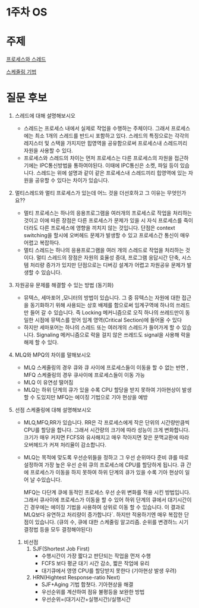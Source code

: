 # 1주차 OS

# 주제

[프로세스와 스레드](./1week_OS/process&thread.md)

[스케줄링 기법](./1week_OS/scheduling.md)

# 질문 후보

1. 스레드에 대해 설명해보시오
    - 스레드는 프로세스 내에서 실제로 작업을 수행하는 주체이다. 그래서 프로세스에는 최소 1개의 스레드를 반드시 포함하고 있다. 스레드의 특징으로는 각각의 레지스터 및 스택을 가지지만 힙영역을 공유함으로써 프로세스내 스레드끼리 자원을 사용할 수 있다.
    - 프로세스와 스레드의 차이는 먼저 프로세스는 다른 프로세스의 자원을 접근하기에는 IPC통신방법을 통하여야된다. 이때에 IPC통신은 소켓, 파일 등이 있습니다. 스레드는 위에 설명과 같이 같은 프로세스내 스레드끼리 힙영역에 있는 자원을 공유할 수 있다는 차이가 있습니다.

2. 멀티스레드와 멀티 프로세스가 있는데 어느 것을 더선호하고 그 이유는 무엇인가요??
    - 멀티 프로세스는 하나의 응용프로그램을 여러개의 프로세스로 작업을 처리하는 것이고 이에 따른 장점은 다른 프로세스가 문제가 있을 시 자식 프로세스를 죽이더라도 다른 프로세스에 영향을 끼치지 않는 것입니다. 단점은 context switching을 할시에 오버헤드 문제가 발생할 수 있고 프로세스간 통신이 매우 어렵고 복잡하다.
    - 멀티 스레드는 하나의 응용프로그램을 여러 개의 스레드로 작업을 처리하는 것이다. 멀티 스레드의 장점은 자원의 효율성 증대, 프로그램 응답시간 단축, 시스템 처리량 증가가 있지만 단점으로는 디버깅 설계가 어렵고 자원공유 문제가 발생할 수 있습니다.

3. 자원공유 문제를 해결할 수 있는 방법 (동기화)
    - 뮤텍스, 세마포어 ,모니터의 방법이 있습니다. 그 중 뮤텍스는 자원에 대한 접근을 동기화하기 위해 사용되는 상호 배제를 함으로써 임계구역에 하나의 쓰레드만 들어 갈 수 있습니다.  즉 Locking 메커니즘으로 오직 하나의 쓰레드만이 동일한 시점에 뮤텍스를 얻어 임계 영역(Critical Section)에 들어올 수 있다
    - 하지만 세마포어는 하나의 스레드 또는 여러개의 스레드가 들어가게 할 수 있습니다. Signaling 메커니즘으로 락을 걸지 않은 쓰레드도 signal을 사용해 락을 해제 할 수 있다.

4. MLQ와 MPQ의 차이를 말해보시오
    - MLQ 스케줄링의 경우 큐와 큐 사이에 프로세스들이 이동을 할 수 없는 반면 , MFQ 스케줄링의 경우 큐사이에 프로세스들이 이동 가능
    - MLQ 이 유연성 떨어짐
    - MLQ는 하위 단계의 큐가 있을 수록 CPU 할당을 받지 못하여 기아현상이 발생할 수 도있지만 MFQ는 에이징 기법으로 기아 현상을 예방

5. 선점 스케줄링에 대해 설명해보시오
    - MLQ,MFQ,RR가 있습니다. RR은 각  프로세스에게 작은 단위의 시간량만큼씩 CPU를 할당을 합니다. 그래서 시간량의 크기에 따라 성능이 크게 변화합니다. 크기가 매우 커지면 FCFS와 유사해지고 매우 작아지면 잦은 문맥교환에 따라 오버헤드가 커져 처리율이 감소합니다.
    - MLQ는 목적에 맞도록 우선순위들을 정하고 그 우선 순위마다 준비 큐를 따로 설정하여 가장 높은 우선 순위 큐의 프로세스에 CPU를 할당하게 됩니다. 큐 간에 프로세스가 이동을 하지 못하여 하위 단계의 큐가 있을 수록 기아 현상이 일어 날 수있습니다.

        MFQ는 다단계 큐에 동적인 프로세스 우선 순위 변화를 적용 시킨 방법입니다. 그래서 큐사이에 프로세스가 이동을 할 수 있어 하위 단계의 큐에서 대기시간이 긴 경우에는 에이징 기법을 사용하여 상위로 이동 할 수 있습니다. 이 결과로 MLQ보다 유연하고 처리량이 증가합니다`. 하지만 적용하기엔 매우 복잡한 단점이 있습니다. (큐의 수, 큐에 대한 스케줄링 알고리즘. 순위를 변경하느 시기 결정법 등을 모두 결정해야된다)

    1. 비선점
        1. SJF(Shortest Job First)
            - 수행시간이 가장 짧다고 판단되는 작업을 먼저 수행
            - FCFS 보다 평균 대기 시간 감소, 짧은 작업에 유리
            - 대기큐에서 영영 CPU를 할당받지 못한다 (기아현상 발생 우려)
        2. HRN(Hightest Response-ratio Next)
            - SJF+Aging 기법 합쳣다. 기아현상을 해결
            - 우선순위를 계산하여 점유 불평등을 보완한 방법
            - 우선순위=(대기시간+실행시간)/실행시간